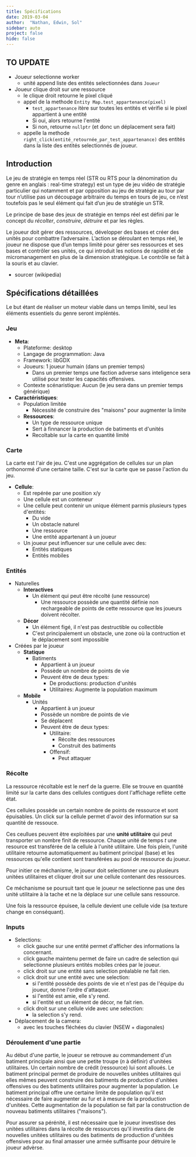 ```yaml
---
title: Spécifications
date: 2019-03-04
author:  "Nathan, Edwin, Sol"
sidebar: auto
project: false
hide: false
---
```


## TO UPDATE

* Joueur selectionne worker
  * unité append liste des entités selectionnées dans `Joueur`
* Joueur clique droit sur une ressource
  * le clique droit retourne le pixel cliqué
  * appel de la methode `Entity Map.test_appartenance(pixel)`
    * `test_appartenance` itère sur toutes les entités et vérifie si le pixel appartient à une entité
    * Si oui, alors retourne l'entité
    * Si non, retourne `nullptr` (et donc un déplacement sera fait)
  * appelle la methode `right_click(entité_retournée_par_test_appartenance)` des entités dans la liste des entités selectionnés de joueur.

## Introduction

Le jeu de stratégie en temps réel (STR ou RTS pour la dénomination du genre en anglais : real-time strategy) est un type de jeu vidéo de stratégie particulier qui notamment et par opposition au jeu de stratégie au tour par tour n’utilise pas un découpage arbitraire du temps en tours de jeu, ce n’est toutefois pas le seul élément qui fait d’un jeu de stratégie un STR.

Le principe de base des jeux de stratégie en temps réel est défini par le concept du _récolter_, _construire_, _détruire_ et par les règles.

Le joueur doit gérer des ressources, développer des bases et créer des unités pour combattre l’adversaire. 
L’action se déroulant en temps réel, le joueur ne dispose que d’un temps limité pour gérer ses ressources et 
ses bases et contrôler ses unités, ce qui introduit les notions de rapidité et de micromanagement en plus de la 
dimension stratégique. Le contrôle se fait à la souris et au clavier.

* sourcer (wikipedia)

## Spécifications détaillées

Le but étant de réaliser un moteur viable dans un temps limité, seul les éléments essentiels du genre seront impléntés.

### Jeu
* **Meta**:
  * Plateforme: desktop
  * Langage de programmation: Java
  * Framework: libGDX
  * Joueurs: 1 joueur humain (dans un premier temps)
    * Dans un premier temps une faction adverse sans inteligence sera utilisé pour tester les capacités offensives.
  * Contexte scénaristique: Aucun (le jeu sera dans un premier temps générique)
* **Caractéristiques**:
  * Population limitée
    * Nécessité de construire des "maisons" pour augmenter la limite
  * **Ressources**:
    * Un type de ressource unique
    * Sert à finnancer la production de batiments et d'unités
    * Recoltable sur la carte en quantité limité


### Carte
La carte est l'air de jeu. C'est une aggrégation de cellules sur un plan orthonormé d'une certaine taille. C'est sur la carte que se passe l'action du jeu.

* **Cellule**:
  * Est repérée par une position x/y
  * Une cellule est un conteneur
  * Une cellule peut contenir un unique élément parmis plusieurs types d'entités:
    * Du vide
    * Un obstacle naturel
    * Une ressource
    * Une entité appartenant à un joueur
  * Un joueur peut influencer sur une cellule avec des:
    * Entités statiques
    * Entités mobiles

### Entités

* Naturelles
  * **Interactives**
    * Un élément qui peut être récolté (une ressource)
      * Une ressource possède une quantité définie non rechargeable de points de cette ressource que les joueurs doivent récolter.
  * **Décor**
    * Un élément figé, il n'est pas destructible ou collectible
    * C'est principalement un obstacle, une zone où la contruction et le déplacement sont impossible
* Créées par le joueur
  * **Statique**
    * Batiments
      * Appartient à un joueur
      * Possède un nombre de points de vie
      * Peuvent être de deux types:
        * De productions: production d'unités
        * Utilitaires: Augmente la population maximum      
  * **Mobile**
    * Unités
      * Appartient à un joueur
      * Possède un nombre de points de vie
      * Se déplacent
      * Peuvent être de deux types:
        * Utilitaire: 
          * Récolte des ressources
          * Construit des batiments
        * Offensif:
          * Peut attaquer 

### Récolte
La ressource récoltable est le nerf de la guerre. Elle se trouve en quantité limité sur la carte dans des cellules contigues dont l'affichage reflète cette état.

Ces cellules possède un certain nombre de points de ressource et sont épuisables. Un click sur la cellule permet d'avoir des information sur sa quantité de ressouce. 

Ces ceullues peuvent être exploitées par une **unité utilitaire** qui peut transporter un nombre finit de ressource. Chaque unité de temps $t$ une resource est transférée de la cellule à l'unité utilitaire. Une fois plein, l'unité utilitaire retourne automatiquement au batiment principal (base) et les ressources qu'elle contient sont transférées au pool de ressource du joueur. 

Pour initier ce méchanisme, le joueur doit selectionner une ou plusieurs unitées utilitaires et cliquer droit sur une cellule contenant des ressources.

Ce méchanisme se poursuit tant que le joueur ne selectionne pas une des unité utilitaire à la tache et ne la déplace sur une cellule sans ressource.

Une fois la ressource épuisee, la cellule devient une cellule vide (sa texture change en conséquant).

### Inputs

* Selections:
  * click gauche sur une entité permet d'afficher des informations la concernant.
  * click gauche maintenu permet de faire un cadre de selection qui selectionne plusieurs entités mobiles crées par le joueur.
  * click droit sur une entité sans selection préalable ne fait rien.
  * click droit sur une entité avec une selection:
    * si l'entité possède des points de vie et n'est pas de l'équipe du joueur, donne l'ordre d'attaquer.
    * si l'entité est amie, elle s'y rend.
    * si l'entité est un élément de décor, ne fait rien.
  * click droit sur une cellule vide avec une selection:
    * la selection s'y rend.
* Déplacement de la camera:
  * avec les touches fléchées du clavier (NSEW + diagonales)
      
### Déroulement d'une partie

Au début d'une partie, le joueur se retrouve au commandement d'un batiment principale ainsi que une petite troupe ($n$ à définir) d'unitées utilitaires. Un certain nombre de crédit (ressource) lui sont alloués. Le batiment principal permet de produire de nouvelles unitées utilitaires qui elles mêmes peuvent construire des batiments de production d'unitées offensives ou des batiments utilitaires pour augmenter la population. Le batiment principal offre une certaine limite de population qu'il est nécessaire de faire augmenter au fur et à mesure de la production d'unitées. Cette augmentation de la population se fait par la construction de nouveau batiments utilitaires ("maisons").

Pour assurer sa pérénité, il est nécessaire que le joueur investisse des unitées utilitaires dans la récolte de ressources qu'il investira dans de nouvelles unitées utilitaires ou des batiments de production d'unitées offensives pour au final amasser une armée suffisante pour détruire le joueur advèrse.